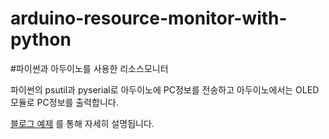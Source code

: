 # arduino-resource-monitor-with-python
#파이썬과 아두이노를 사용한 리소스모니터

파이썬의 psutil과 pyserial로 아두이노에 PC정보를 전송하고 아두이노에서는 OLED모듈로 PC정보를 출력합니다.

[블로그 예제](http://blog.naver.com/roboholic84) 를 통해 자세히 설명됩니다.
